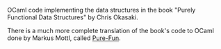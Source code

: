 OCaml code implementing the data structures in the book 
"Purely Functional Data Structures" by Chris Okasaki. 

There is a much more complete translation of the book's code to OCaml done 
by Markus Mottl, called [Pure-Fun](https://bitbucket.org/mmottl/pure-fun). 
